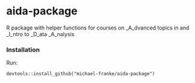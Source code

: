 # aida-package
R package with helper functions for courses on _A_dvanced topics in and _I_ntro to _D_ata _A_nalysis

### Installation

Run:

```
devtools::install_github("michael-franke/aida-package")
```